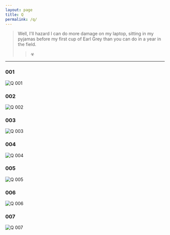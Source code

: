 ```yaml
---
layout: page
title: Q
permalink: /q/
---
```


> Well, I'll hazard I can do more damage on my laptop, sitting in my pyjamas
> before my first cup of Earl Grey than you can do in a year in the field.
>> ☣

---

### **001**

![Q 001](/assets/img/q001.jpg "Q 001")

### **002**

![Q 002](/assets/img/q002.jpg "Q 002")

### **003**

![Q 003](/assets/img/q003.jpg "Q 003")

### **004**

![Q 004](/assets/img/q004.jpg "Q 004")

### **005**

![Q 005](/assets/img/q005.jpg "Q 005")

### **006**

![Q 006](/assets/img/q006.jpg "Q 006")

### **007**

![Q 007](/assets/img/q007.jpg "Q 007")
